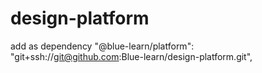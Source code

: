 # design-platform

add as dependency "@blue-learn/platform": "git+ssh://git@github.com:Blue-learn/design-platform.git",

